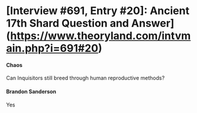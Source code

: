 # [Interview #691, Entry #20]: Ancient 17th Shard Question and Answer](https://www.theoryland.com/intvmain.php?i=691#20)

#### Chaos

Can Inquisitors still breed through human reproductive methods?

#### Brandon Sanderson

Yes


